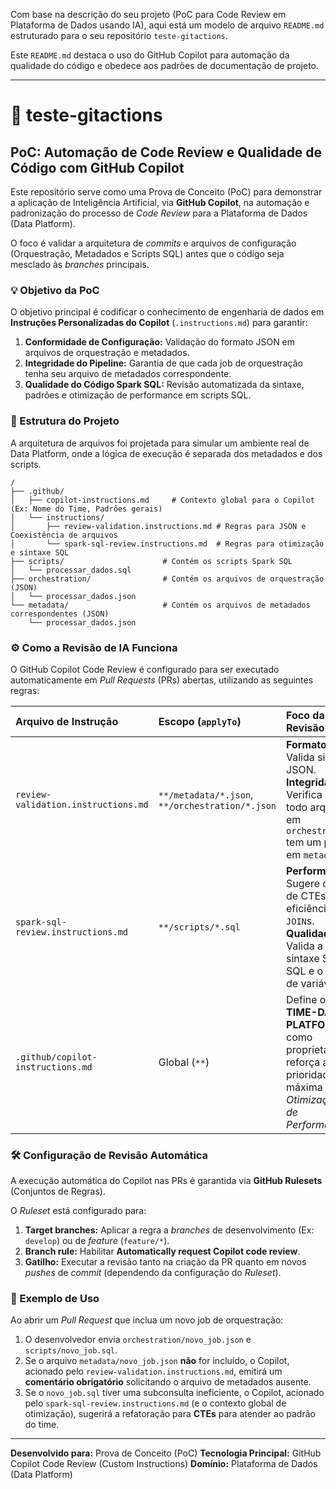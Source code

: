 Com base na descrição do seu projeto (PoC para Code Review em Plataforma de Dados usando IA), aqui está um modelo de arquivo `README.md` estruturado para o seu repositório `teste-gitactions`.

Este `README.md` destaca o uso do GitHub Copilot para automação da qualidade do código e obedece aos padrões de documentação de projeto.

-----

# 🤖 **teste-gitactions**

## **PoC: Automação de Code Review e Qualidade de Código com GitHub Copilot**

Este repositório serve como uma Prova de Conceito (PoC) para demonstrar a aplicação de Inteligência Artificial, via **GitHub Copilot**, na automação e padronização do processo de *Code Review* para a Plataforma de Dados (Data Platform).

O foco é validar a arquitetura de *commits* e arquivos de configuração (Orquestração, Metadados e Scripts SQL) antes que o código seja mesclado às *branches* principais.

### 💡 Objetivo da PoC

O objetivo principal é codificar o conhecimento de engenharia de dados em **Instruções Personalizadas do Copilot** (`.instructions.md`) para garantir:

1.  **Conformidade de Configuração:** Validação do formato JSON em arquivos de orquestração e metadados.
2.  **Integridade do Pipeline:** Garantia de que cada job de orquestração tenha seu arquivo de metadados correspondente.
3.  **Qualidade do Código Spark SQL:** Revisão automatizada da sintaxe, padrões e otimização de performance em scripts SQL.

### 📁 Estrutura do Projeto

A arquitetura de arquivos foi projetada para simular um ambiente real de Data Platform, onde a lógica de execução é separada dos metadados e dos scripts.

```
/
├── .github/
│   ├── copilot-instructions.md     # Contexto global para o Copilot (Ex: Nome do Time, Padrões gerais)
│   └── instructions/
│       ├── review-validation.instructions.md # Regras para JSON e Coexistência de arquivos
│       └── spark-sql-review.instructions.md  # Regras para otimização e sintaxe SQL
├── scripts/                      # Contém os scripts Spark SQL
│   └── processar_dados.sql
├── orchestration/                # Contém os arquivos de orquestração (JSON)
│   └── processar_dados.json
└── metadata/                     # Contém os arquivos de metadados correspondentes (JSON)
    └── processar_dados.json
```

### ⚙️ Como a Revisão de IA Funciona

O GitHub Copilot Code Review é configurado para ser executado automaticamente em *Pull Requests* (PRs) abertas, utilizando as seguintes regras:

| Arquivo de Instrução | Escopo (`applyTo`) | Foco da Revisão |
| :--- | :--- | :--- |
| `review-validation.instructions.md` | `**/metadata/*.json`, `**/orchestration/*.json` | **Formato:** Valida sintaxe JSON. **Integridade:** Verifica se todo arquivo em `orchestration` tem um par em `metadata`. |
| `spark-sql-review.instructions.md` | `**/scripts/*.sql` | **Performance:** Sugere o uso de CTEs, eficiência de `JOIN`s. **Qualidade:** Valida a sintaxe Spark SQL e o uso de variáveis. |
| `.github/copilot-instructions.md` | Global (`**`) | Define o **TIME-DATA-PLATFORM** como proprietário e reforça a prioridade máxima em *Otimização de Performance*. |

### 🛠️ Configuração de Revisão Automática

A execução automática do Copilot nas PRs é garantida via **GitHub Rulesets** (Conjuntos de Regras).

O *Ruleset* está configurado para:

1.  **Target branches:** Aplicar a regra a *branches* de desenvolvimento (Ex: `develop`) ou de *feature* (`feature/*`).
2.  **Branch rule:** Habilitar **Automatically request Copilot code review**.
3.  **Gatilho:** Executar a revisão tanto na criação da PR quanto em novos *pushes* de *commit* (dependendo da configuração do *Ruleset*).

### 🚀 Exemplo de Uso

Ao abrir um *Pull Request* que inclua um novo job de orquestração:

1.  O desenvolvedor envia `orchestration/novo_job.json` e `scripts/novo_job.sql`.
2.  Se o arquivo `metadata/novo_job.json` **não** for incluído, o Copilot, acionado pelo `review-validation.instructions.md`, emitirá um **comentário obrigatório** solicitando o arquivo de metadados ausente.
3.  Se o `novo_job.sql` tiver uma subconsulta ineficiente, o Copilot, acionado pelo `spark-sql-review.instructions.md` (e o contexto global de otimização), sugerirá a refatoração para **CTEs** para atender ao padrão do time.

-----

**Desenvolvido para:** Prova de Conceito (PoC)
**Tecnologia Principal:** GitHub Copilot Code Review (Custom Instructions)
**Domínio:** Plataforma de Dados (Data Platform)
